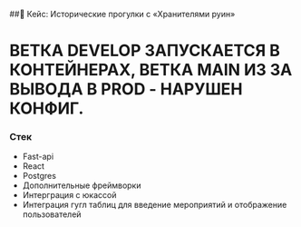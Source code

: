 ##🏰 Кейс: Исторические прогулки с «Хранителями руин»

# ВЕТКА DEVELOP ЗАПУСКАЕТСЯ В КОНТЕЙНЕРАХ, ВЕТКА MAIN ИЗ ЗА ВЫВОДА В PROD - НАРУШЕН КОНФИГ.

### Стек

- Fast-api 
- React
- Postgres 
- Дополнительные фреймворки 
- Интерграция с юкассой
- Интеграция гугл таблиц для введение мероприятий и отображение пользователей 